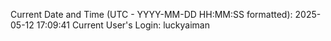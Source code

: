 Current Date and Time (UTC - YYYY-MM-DD HH:MM:SS formatted): 2025-05-12 17:09:41
Current User's Login: luckyaiman
